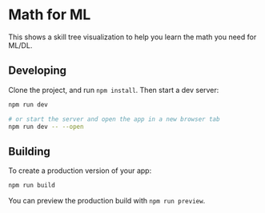 # Math for ML

This shows a skill tree visualization to help you learn the math you need for ML/DL.

## Developing

Clone the project, and run  `npm install`.  Then start a dev server:

```bash
npm run dev

# or start the server and open the app in a new browser tab
npm run dev -- --open
```

## Building

To create a production version of your app:

```bash
npm run build
```

You can preview the production build with `npm run preview`.
